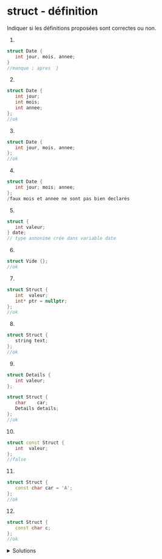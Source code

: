# struct - définition
Indiquer si les définitions proposées sont correctes ou non.

1.

~~~cpp
struct Date {
   int jour, mois, annee;
}
//manque ; apres  }
~~~

2.

~~~cpp
struct Date {
   int jour;
   int mois;
   int annee;
};
//ok
~~~

3.

~~~cpp
struct Date {
   int jour, mois, annee;
};
//ok
~~~

4.

~~~cpp
struct Date {
   int jour; mois; annee;
};
/faux mois et annee ne sont pas bien declarés
~~~

5.

~~~cpp
struct {
   int valeur;
} date;
// type annonime crée dans variable date
~~~

6.

~~~cpp
struct Vide {};
//ok
~~~

7.

~~~cpp
struct Struct {
   int  valeur;
   int* ptr = nullptr;
};
//ok
~~~

8.

~~~cpp
struct Struct {
   string text;
};
//ok
~~~

9.

~~~cpp
struct Details {
   int valeur;
};

struct Struct {
   char    car;
   Details details;
};
//ok
~~~

10.

~~~cpp
struct const Struct {
   int  valeur;
};
//false
~~~

11.

~~~cpp
struct Struct {
   const char car = 'A';
};
//ok
~~~

12.

~~~cpp
struct Struct {
   const char c;
};
//ok
~~~


<details>
<summary> Solutions </summary>

| no | Réponse   | Commentaire                                                  |
|--- |---        |---                                                           |
| 1  | faux      | manque un `;` après `}`                                      |
| 2  | correct   | chaque type est spécifié                                     |
| 3  | correct   | le type est commun à tous les membres                        |
| 4  | faux      | les identifications sont séparés par des `;`                 |
| 5  | correct   | type *anonyme* et une variable `date`est créée               |
| 6  | correct   | un `struct` peut être vide                                   |
| 7  | correct   | `ptr`est initialisé ce qui est une bonne chose               |
| 8  | correct   | un `struc` peut contenir un `string`                         |
| 9  | correct   | un `struc` peut contenir un autre `struct`                   |
| 10 | faux      | un `struc` n'est pas constant globalement                    |
| 11 | correct   | un membre d'un `struc` peut être constant                    |
| 12 | correct   | mais une variable de ce type doit initialiser la constante c |

</details>
